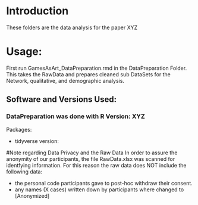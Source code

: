 # Introduction
These folders are the data analysis for the paper XYZ

# Usage:
First run GamesAsArt_DataPreparation.rmd in the DataPreparation Folder.
This takes the RawData and prepares cleaned sub DataSets for the Network, qualitative, and demographic analysis.


## Software and Versions Used:

### DataPreparation was done with R Version: XYZ
Packages: 
- tidyverse version:



#Note regarding Data Privacy and the Raw Data
In order to assure the anonymity of our participants, the file RawData.xlsx was scanned for identfying information.
For this reason the raw data does NOT include the following data:
- the personal code participants gave to post-hoc withdraw their consent.
- any names (X cases) written down by participants where changed to [Anonymized]